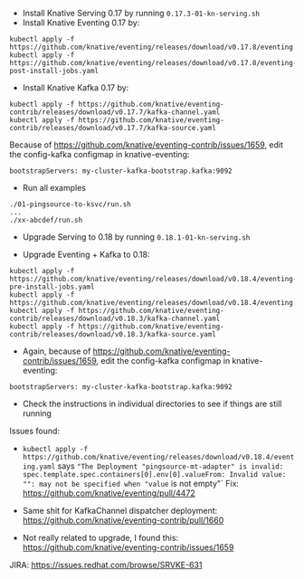 - Install Knative Serving 0.17 by running `0.17.3-01-kn-serving.sh`
- Install Knative Eventing 0.17 by:
```
kubectl apply -f https://github.com/knative/eventing/releases/download/v0.17.8/eventing.yaml
kubectl apply -f https://github.com/knative/eventing/releases/download/v0.17.8/eventing-post-install-jobs.yaml
```
- Install Knative Kafka 0.17 by:
```
kubectl apply -f https://github.com/knative/eventing-contrib/releases/download/v0.17.7/kafka-channel.yaml
kubectl apply -f https://github.com/knative/eventing-contrib/releases/download/v0.17.7/kafka-source.yaml
```

Because of https://github.com/knative/eventing-contrib/issues/1659, edit the config-kafka configmap in knative-eventing:
```
bootstrapServers: my-cluster-kafka-bootstrap.kafka:9092
```

- Run all examples
```
./01-pingsource-to-ksvc/run.sh
...
./xx-abcdef/run.sh
```

- Upgrade Serving to 0.18 by running `0.18.1-01-kn-serving.sh`

- Upgrade Eventing + Kafka to 0.18:
```
kubectl apply -f https://github.com/knative/eventing/releases/download/v0.18.4/eventing-pre-install-jobs.yaml
kubectl apply -f https://github.com/knative/eventing/releases/download/v0.18.4/eventing.yaml
kubectl apply -f https://github.com/knative/eventing-contrib/releases/download/v0.18.3/kafka-channel.yaml
kubectl apply -f https://github.com/knative/eventing-contrib/releases/download/v0.18.3/kafka-source.yaml
```

- Again, because of https://github.com/knative/eventing-contrib/issues/1659, edit the config-kafka configmap in knative-eventing:
```
bootstrapServers: my-cluster-kafka-bootstrap.kafka:9092
```   

- Check the instructions in individual directories to see if things are still running

Issues found:
- `kubectl apply -f https://github.com/knative/eventing/releases/download/v0.18.4/eventing.yaml` says 
`"The Deployment "pingsource-mt-adapter" is invalid: spec.template.spec.containers[0].env[0].valueFrom: Invalid value: "": may not be specified when "value` is not empty"`
Fix: https://github.com/knative/eventing/pull/4472

- Same shit for KafkaChannel dispatcher deployment: https://github.com/knative/eventing-contrib/pull/1660

- Not really related to upgrade, I found this: https://github.com/knative/eventing-contrib/issues/1659

JIRA: https://issues.redhat.com/browse/SRVKE-631 
